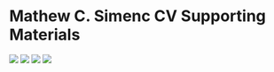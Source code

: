 # Mathew C. Simenc CV Supporting Materials
![]("https://github.com/mcsimenc/cvmaterials.io/blob/master/doc/Coursera_Certificate_v1-9706361910114_BioinformaticsAlgorithmsI_first_offering.pdf")
![]("https://github.com/mcsimenc/cvmaterials.io/blob/master/doc/Coursera_Certificate_v1-9714701910114_DiscreteOptimization.pdf")
![]("https://github.com/mcsimenc/cvmaterials.io/blob/master/doc/Coursera_Certificate_v1-9717601910114_ComputingForDataAnalysis.pdf")
![](https://github.com/mcsimenc/cvmaterials.io/blob/master/doc/test.png)
